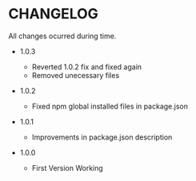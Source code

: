 # CHANGELOG

All changes ocurred during time.

- 1.0.3

  - Reverted 1.0.2 fix and fixed again
  - Removed unecessary files

- 1.0.2

  - Fixed npm global installed files in package.json

- 1.0.1

  - Improvements in package.json description

- 1.0.0

  - First Version Working
